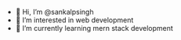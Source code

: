 - 👋 Hi, I’m @sankalpsingh
- 👀 I’m interested in web development
- 🌱 I’m currently learning mern stack development

<!---
sankalpsing/sankalpsing is a ✨ special ✨ repository because its `README.md` (this file) appears on your GitHub profile.
You can click the Preview link to take a look at your changes.
--->
